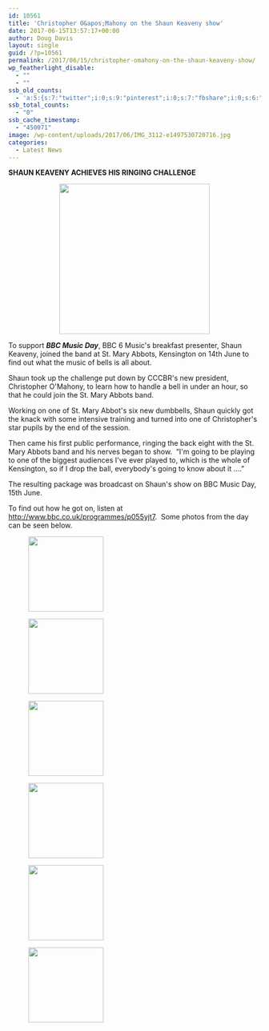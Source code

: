 ```yaml
---
id: 10561
title: 'Christopher O&apos;Mahony on the Shaun Keaveny show'
date: 2017-06-15T13:57:17+00:00
author: Doug Davis
layout: single
guid: /?p=10561
permalink: /2017/06/15/christopher-omahony-on-the-shaun-keaveny-show/
wp_featherlight_disable:
  - ""
  - ""
ssb_old_counts:
  - 'a:5:{s:7:"twitter";i:0;s:9:"pinterest";i:0;s:7:"fbshare";i:0;s:6:"reddit";i:0;s:6:"tumblr";N;}'
ssb_total_counts:
  - "0"
ssb_cache_timestamp:
  - "450071"
image: /wp-content/uploads/2017/06/IMG_3112-e1497530720716.jpg
categories:
  - Latest News
---
```

**SHAUN KEAVENY ACHIEVES HIS RINGING CHALLENGE**

<p style="text-align: center;">
  <a href="https://cccbr.org.uk/wp-content/uploads/2017/06/IMG_3112-e1497530720716.jpg"><img loading="lazy" class="alignnone size-medium wp-image-10562" src="https://cccbr.org.uk/wp-content/uploads/2017/06/IMG_3112-e1497530720716-300x300.jpg" alt="" width="300" height="300" srcset="https://cccbr.org.uk/wp-content/uploads/2017/06/IMG_3112-e1497530720716-300x299.jpg 300w, https://cccbr.org.uk/wp-content/uploads/2017/06/IMG_3112-e1497530720716-150x150.jpg 150w, https://cccbr.org.uk/wp-content/uploads/2017/06/IMG_3112-e1497530720716-768x765.jpg 768w, https://cccbr.org.uk/wp-content/uploads/2017/06/IMG_3112-e1497530720716-1024x1020.jpg 1024w, https://cccbr.org.uk/wp-content/uploads/2017/06/IMG_3112-e1497530720716-600x598.jpg 600w, https://cccbr.org.uk/wp-content/uploads/2017/06/IMG_3112-e1497530720716-100x100.jpg 100w" sizes="(max-width: 300px) 100vw, 300px" /></a>
</p>

To support _**BBC Music Day**_, BBC 6 Music&apos;s breakfast presenter, Shaun Keaveny, joined the band at St. Mary Abbots, Kensington on 14th June to find out what the music of bells is all about.

Shaun took up the challenge put down by CCCBR&apos;s new president, Christopher O&apos;Mahony, to learn how to handle a bell in under an hour, so that he could join the St. Mary Abbots band.

Working on one of St. Mary Abbot&apos;s six new dumbbells, Shaun quickly got the knack with some intensive training and turned into one of Christopher&apos;s star pupils by the end of the session.

Then came his first public performance, ringing the back eight with the St. Mary Abbots band and his nerves began to show.  &#8220;I&apos;m going to be playing to one of the biggest audiences I&apos;ve ever played to, which is the whole of Kensington, so if I drop the ball, everybody&apos;s going to know about it &#8230;.&#8221;

The resulting package was broadcast on Shaun&apos;s show on BBC Music Day, 15th June.

To find out how he got on, listen at <a href="http://www.bbc.co.uk/programmes/p055yjt7" target="_blank" rel="noopener">http://www.bbc.co.uk/programmes/p055yjt7</a>.  Some photos from the day can be seen below.

<div id='gallery-1' class='gallery galleryid-10561 gallery-columns-6 gallery-size-thumbnail'>
  <figure class='gallery-item'> 
  
  <div class='gallery-icon portrait'>
    <a href='https://cccbr.org.uk/wp-content/uploads/2017/06/IMG_3094.jpg'><img width="150" height="150" src="https://cccbr.org.uk/wp-content/uploads/2017/06/IMG_3094-150x150.jpg" class="attachment-thumbnail size-thumbnail" alt="" loading="lazy" srcset="https://cccbr.org.uk/wp-content/uploads/2017/06/IMG_3094-150x150.jpg 150w, https://cccbr.org.uk/wp-content/uploads/2017/06/IMG_3094-100x100.jpg 100w" sizes="(max-width: 150px) 100vw, 150px" /></a>
  </div></figure><figure class='gallery-item'> 
  
  <div class='gallery-icon portrait'>
    <a href='https://cccbr.org.uk/wp-content/uploads/2017/06/IMG_3080.jpg'><img width="150" height="150" src="https://cccbr.org.uk/wp-content/uploads/2017/06/IMG_3080-150x150.jpg" class="attachment-thumbnail size-thumbnail" alt="" loading="lazy" srcset="https://cccbr.org.uk/wp-content/uploads/2017/06/IMG_3080-150x150.jpg 150w, https://cccbr.org.uk/wp-content/uploads/2017/06/IMG_3080-100x100.jpg 100w" sizes="(max-width: 150px) 100vw, 150px" /></a>
  </div></figure><figure class='gallery-item'> 
  
  <div class='gallery-icon portrait'>
    <a href='https://cccbr.org.uk/wp-content/uploads/2017/06/IMG_3112-1.jpg'><img width="150" height="150" src="https://cccbr.org.uk/wp-content/uploads/2017/06/IMG_3112-1-150x150.jpg" class="attachment-thumbnail size-thumbnail" alt="" loading="lazy" srcset="https://cccbr.org.uk/wp-content/uploads/2017/06/IMG_3112-1-150x150.jpg 150w, https://cccbr.org.uk/wp-content/uploads/2017/06/IMG_3112-1-100x100.jpg 100w" sizes="(max-width: 150px) 100vw, 150px" /></a>
  </div></figure><figure class='gallery-item'> 
  
  <div class='gallery-icon portrait'>
    <a href='https://cccbr.org.uk/wp-content/uploads/2017/06/IMG_3165.jpg'><img width="150" height="150" src="https://cccbr.org.uk/wp-content/uploads/2017/06/IMG_3165-150x150.jpg" class="attachment-thumbnail size-thumbnail" alt="" loading="lazy" srcset="https://cccbr.org.uk/wp-content/uploads/2017/06/IMG_3165-150x150.jpg 150w, https://cccbr.org.uk/wp-content/uploads/2017/06/IMG_3165-100x100.jpg 100w" sizes="(max-width: 150px) 100vw, 150px" /></a>
  </div></figure><figure class='gallery-item'> 
  
  <div class='gallery-icon portrait'>
    <a href='https://cccbr.org.uk/wp-content/uploads/2017/06/IMG_3101.jpg'><img width="150" height="150" src="https://cccbr.org.uk/wp-content/uploads/2017/06/IMG_3101-150x150.jpg" class="attachment-thumbnail size-thumbnail" alt="" loading="lazy" srcset="https://cccbr.org.uk/wp-content/uploads/2017/06/IMG_3101-150x150.jpg 150w, https://cccbr.org.uk/wp-content/uploads/2017/06/IMG_3101-100x100.jpg 100w" sizes="(max-width: 150px) 100vw, 150px" /></a>
  </div></figure><figure class='gallery-item'> 
  
  <div class='gallery-icon landscape'>
    <a href='https://cccbr.org.uk/wp-content/uploads/2017/06/IMG_3138-1.jpg'><img width="150" height="150" src="https://cccbr.org.uk/wp-content/uploads/2017/06/IMG_3138-1-150x150.jpg" class="attachment-thumbnail size-thumbnail" alt="" loading="lazy" srcset="https://cccbr.org.uk/wp-content/uploads/2017/06/IMG_3138-1-150x150.jpg 150w, https://cccbr.org.uk/wp-content/uploads/2017/06/IMG_3138-1-100x100.jpg 100w" sizes="(max-width: 150px) 100vw, 150px" /></a>
  </div></figure>
</div>
